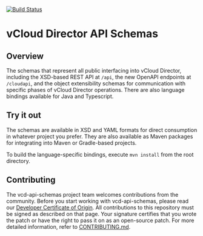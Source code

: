 [![Build Status](https://travis-ci.com/vmware/vcd-api-schemas.svg?branch=master)](https://travis-ci.com/vmware/vcd-api-schemas)

# vCloud Director API Schemas

## Overview
The schemas that represent all public interfacing into vCloud Director, including the XSD-based REST API at `/api`, the new OpenAPI endpoints at `/cloudapi`, and the object extensibility schemas for communication with specific phases of vCloud Director operations. There are also language bindings available for Java and Typescript.

## Try it out
The schemas are available in XSD and YAML formats for direct consumption in whatever project you prefer. They are also available as Maven packages for integrating into Maven or Gradle-based projects.

To build the language-specific bindings, execute `mvn install` from the root directory.

## Contributing

The vcd-api-schemas project team welcomes contributions from the community. Before you start working with vcd-api-schemas, please read our [Developer Certificate of Origin](https://cla.vmware.com/dco). All contributions to this repository must be signed as described on that page. Your signature certifies that you wrote the patch or have the right to pass it on as an open-source patch. For more detailed information, refer to [CONTRIBUTING.md](CONTRIBUTING.md).
